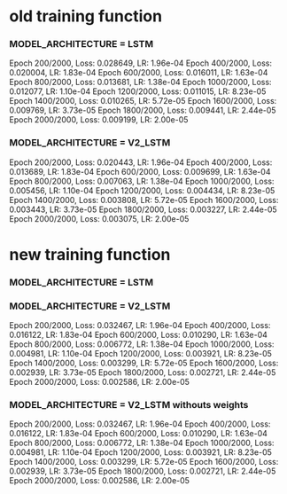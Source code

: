 # old training function

### MODEL_ARCHITECTURE = LSTM
Epoch 200/2000, Loss: 0.028649, LR: 1.96e-04
Epoch 400/2000, Loss: 0.020004, LR: 1.83e-04
Epoch 600/2000, Loss: 0.016011, LR: 1.63e-04
Epoch 800/2000, Loss: 0.013681, LR: 1.38e-04
Epoch 1000/2000, Loss: 0.012077, LR: 1.10e-04
Epoch 1200/2000, Loss: 0.011015, LR: 8.23e-05
Epoch 1400/2000, Loss: 0.010265, LR: 5.72e-05
Epoch 1600/2000, Loss: 0.009769, LR: 3.73e-05
Epoch 1800/2000, Loss: 0.009441, LR: 2.44e-05
Epoch 2000/2000, Loss: 0.009199, LR: 2.00e-05

### MODEL_ARCHITECTURE = V2_LSTM
Epoch 200/2000, Loss: 0.020443, LR: 1.96e-04
Epoch 400/2000, Loss: 0.013689, LR: 1.83e-04
Epoch 600/2000, Loss: 0.009699, LR: 1.63e-04
Epoch 800/2000, Loss: 0.007063, LR: 1.38e-04
Epoch 1000/2000, Loss: 0.005456, LR: 1.10e-04
Epoch 1200/2000, Loss: 0.004434, LR: 8.23e-05
Epoch 1400/2000, Loss: 0.003808, LR: 5.72e-05
Epoch 1600/2000, Loss: 0.003443, LR: 3.73e-05
Epoch 1800/2000, Loss: 0.003227, LR: 2.44e-05
Epoch 2000/2000, Loss: 0.003075, LR: 2.00e-05

# new training function


### MODEL_ARCHITECTURE = LSTM


### MODEL_ARCHITECTURE = V2_LSTM
Epoch 200/2000, Loss: 0.032467, LR: 1.96e-04
Epoch 400/2000, Loss: 0.016122, LR: 1.83e-04
Epoch 600/2000, Loss: 0.010290, LR: 1.63e-04
Epoch 800/2000, Loss: 0.006772, LR: 1.38e-04
Epoch 1000/2000, Loss: 0.004981, LR: 1.10e-04
Epoch 1200/2000, Loss: 0.003921, LR: 8.23e-05
Epoch 1400/2000, Loss: 0.003299, LR: 5.72e-05
Epoch 1600/2000, Loss: 0.002939, LR: 3.73e-05
Epoch 1800/2000, Loss: 0.002721, LR: 2.44e-05
Epoch 2000/2000, Loss: 0.002586, LR: 2.00e-05

### MODEL_ARCHITECTURE = V2_LSTM withouts weights
Epoch 200/2000, Loss: 0.032467, LR: 1.96e-04
Epoch 400/2000, Loss: 0.016122, LR: 1.83e-04
Epoch 600/2000, Loss: 0.010290, LR: 1.63e-04
Epoch 800/2000, Loss: 0.006772, LR: 1.38e-04
Epoch 1000/2000, Loss: 0.004981, LR: 1.10e-04
Epoch 1200/2000, Loss: 0.003921, LR: 8.23e-05
Epoch 1400/2000, Loss: 0.003299, LR: 5.72e-05
Epoch 1600/2000, Loss: 0.002939, LR: 3.73e-05
Epoch 1800/2000, Loss: 0.002721, LR: 2.44e-05
Epoch 2000/2000, Loss: 0.002586, LR: 2.00e-05